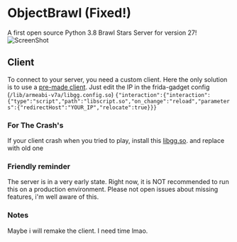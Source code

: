 # ObjectBrawl (Fixed!)
A first open source Python 3.8 Brawl Stars Server for version 27!
![ScreenShot](https://cdn.discordapp.com/attachments/728556050285985823/765908293385715762/Screenshot_20201014-150540_BS_v27.jpg) 

## Client
To connect to your server, you need a custom client. Here the only solution is to use a [pre-made client](https://web.archive.org/web/20220813103343/https://drive.google.com/file/d/14dR35AJbVfFN83kbMb6GLBHyomHE0hWj/view).
Just edit the IP in the frida-gadget config (```/lib/armeabi-v7a/libgg.config.so```)
```{"interaction":{"interaction":{"type":"script","path":"libscript.so","on_change":"reload","parameters":{"redirectHost":"YOUR_IP","relocate":true}}}```

### For The Crash's
If your client crash when you tried to play, install this [libgg.so](https://cdn.discordapp.com/attachments/919530733507321896/1192898099820109947/libgg.so?ex=65aabfed&is=65984aed&hm=21c9d883c8a26f1803851cd6985288eb088078e6cdb441b0ca26ce4864339a5a&). and replace with old one

### Friendly reminder
The server is in a very early state. Right now, it is NOT recommended to run this on a production environment. Please not open issues about missing features, i'm well aware of this.

### Notes
Maybe i will remake the client. I need time lmao.
